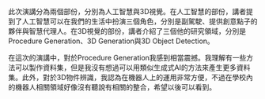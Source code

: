 此次演講分為兩個部份，分別為人工智慧與3D視覺。在人工智慧的部份，講者提到了人工智慧可以在我們的生活中扮演三個角色，分別是副駕駛、提供創意點子的夥伴與智慧代理人。在3D視覺的部份，講者介紹了三個他的研究領域，分別是Procedure Generation、3D Generation與3D Object Detection。

在這次的演講中，對於Procedure Generation我感到相當震撼。我理解有一些方法可以製作資料集，但是我沒有想過可以用類似生成式AI的方法來產生更多資料集。此外，對於3D物件辨識，我認為在機器人上的運用非常方便，不過在學校內的機器人相關領域好像沒有聽說有相關的整合，希望以後可以看到。

